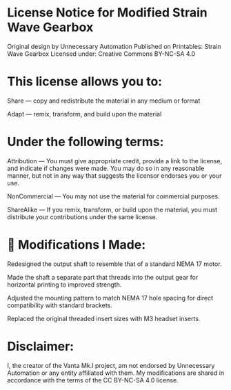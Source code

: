 # License Notice for Modified Strain Wave Gearbox
Original design by Unnecessary Automation
Published on Printables: Strain Wave Gearbox
Licensed under: Creative Commons BY-NC-SA 4.0

# This license allows you to:

Share — copy and redistribute the material in any medium or format

Adapt — remix, transform, and build upon the material

# Under the following terms:

Attribution — You must give appropriate credit, provide a link to the license, and indicate if changes were made. You may do so in any reasonable manner, but not in any way that suggests the licensor endorses you or your use.

NonCommercial — You may not use the material for commercial purposes.

ShareAlike — If you remix, transform, or build upon the material, you must distribute your contributions under the same license.

# 🔧 Modifications I Made:
Redesigned the output shaft to resemble that of a standard NEMA 17 motor.

Made the shaft a separate part that threads into the output gear for horizontal printing to improved strength.

Adjusted the mounting pattern to match NEMA 17 hole spacing for direct compatibility with standard brackets.

Replaced the original threaded insert sizes with M3 headset inserts.

# Disclaimer:
I, the creator of the Vanta Mk.I project, am not endorsed by Unnecessary Automation or any entity affiliated with them. My modifications are shared in accordance with the terms of the CC BY-NC-SA 4.0 license.
